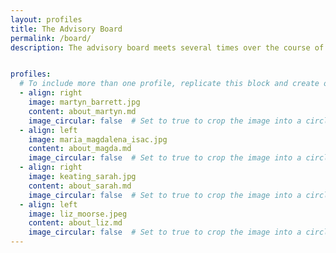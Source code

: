 ```yaml
---
layout: profiles
title: The Advisory Board
permalink: /board/
description: The advisory board meets several times over the course of the project. It provides advice and feedback on all aspects of the project, from the design of the EfDI to the dissemination of the project’s results on the website and in publications. Its members are:


profiles:
  # To include more than one profile, replicate this block and create one content file for each profile inside _pages/
  - align: right
    image: martyn_barrett.jpg
    content: about_martyn.md
    image_circular: false  # Set to true to crop the image into a circle
  - align: left
    image: maria_magdalena_isac.jpg
    content: about_magda.md
    image_circular: false  # Set to true to crop the image into a circle
  - align: right
    image: keating_sarah.jpg
    content: about_sarah.md
    image_circular: false  # Set to true to crop the image into a circle
  - align: left
    image: liz_moorse.jpeg
    content: about_liz.md
    image_circular: false  # Set to true to crop the image into a circle
---
```

